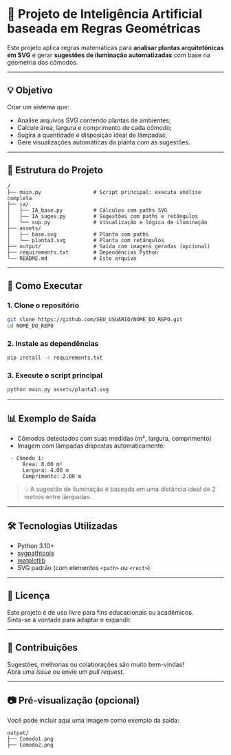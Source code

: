 # 🧠 Projeto de Inteligência Artificial baseada em Regras Geométricas

Este projeto aplica regras matemáticas para **analisar plantas arquitetônicas em SVG** e gerar **sugestões de iluminação automatizadas** com base na geometria dos cômodos.

---

## 💡 Objetivo

Criar um sistema que:
- Analise arquivos SVG contendo plantas de ambientes;
- Calcule área, largura e comprimento de cada cômodo;
- Sugira a quantidade e disposição ideal de lâmpadas;
- Gere visualizações automáticas da planta com as sugestões.

---

## 📁 Estrutura do Projeto

```
/
├── main.py                 # Script principal: executa análise completa
├── ia/
│   ├── IA_base.py          # Cálculos com paths SVG
│   ├── IA_suges.py         # Sugestões com paths e retângulos
│   └── sup.py              # Visualização e lógica de iluminação
├── assets/
│   ├── base.svg            # Planta com paths
│   └── planta3.svg         # Planta com retângulos
├── output/                 # Saída com imagens geradas (opcional)
├── requirements.txt        # Dependências Python
└── README.md               # Este arquivo
```

---

## 🚀 Como Executar

### 1. Clone o repositório
```bash
git clone https://github.com/SEU_USUARIO/NOME_DO_REPO.git
cd NOME_DO_REPO
```

### 2. Instale as dependências
```bash
pip install -r requirements.txt
```

### 3. Execute o script principal
```bash
python main.py assets/planta3.svg
```

---

## 📊 Exemplo de Saída

- Cômodos detectados com suas medidas (m², largura, comprimento)
- Imagem com lâmpadas dispostas automaticamente:

```
 - Cômodo 1:
     Área: 8.00 m²
     Largura: 4.00 m
     Comprimento: 2.00 m
```

> 💡 A sugestão de iluminação é baseada em uma distância ideal de 2 metros entre lâmpadas.

---

## 🛠 Tecnologias Utilizadas

- Python 3.10+
- [svgpathtools](https://pypi.org/project/svgpathtools/)
- [matplotlib](https://matplotlib.org/)
- SVG padrão (com elementos `<path>` ou `<rect>`)

---

## 📎 Licença

Este projeto é de uso livre para fins educacionais ou acadêmicos.  
Sinta-se à vontade para adaptar e expandir.

---

## 🤝 Contribuições

Sugestões, melhorias ou colaborações são muito bem-vindas!  
Abra uma *issue* ou envie um *pull request*.

---

## 📷 Pré-visualização (opcional)

Você pode incluir aqui uma imagem como exemplo da saída:

```
output/
├── Comodo1.png
├── Comodo2.png
```